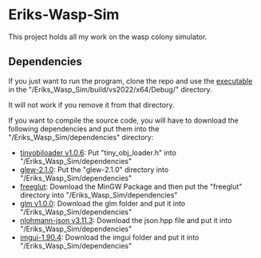 # Eriks-Wasp-Sim
This project holds all my work on the wasp colony simulator.

## Dependencies
If you just want to run the program, clone the repo and use the [executable](Eriks_Wasp_Sim/build/vs2022/x64/Debug/Eriks_Wasp_Sim.exe) in the "/Eriks_Wasp_Sim/build/vs2022/x64/Debug/" directory.

It will not work if you remove it from that directory.


If you want to compile the source code, you will have to download the following dependencies and put them into the "/Eriks_Wasp_Sim/dependencies" directory:

- [tinyobjloader v1.0.6](https://github.com/tinyobjloader/tinyobjloader/releases/tag/v1.0.6): Put "tiny_obj_loader.h" into "/Eriks_Wasp_Sim/dependencies"
- [glew-2.1.0](https://sourceforge.net/projects/glew/files/glew/2.1.0/): Put the "glew-2.1.0" directory into "/Eriks_Wasp_Sim/dependencies"
- [freeglut](https://www.transmissionzero.co.uk/software/freeglut-devel/): Download the MinGW Package and then put the "freeglut" directory into "/Eriks_Wasp_Sim/dependencies"
- [glm v1.0.0](https://github.com/g-truc/glm/releases): Download the glm folder and put it into "/Eriks_Wasp_Sim/dependencies"
- [nlohmann-json v3.11.3](https://github.com/nlohmann/json/releases): Download the json.hpp file and put it into "/Eriks_Wasp_Sim/dependencies"
- [imgui-1.90.4](https://github.com/ocornut/imgui/releases/tag/v1.90.4): Download the imgui folder and put it into "/Eriks_Wasp_Sim/dependencies"
